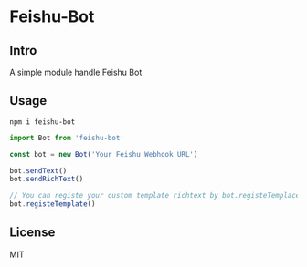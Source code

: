 # Feishu-Bot

## Intro

A simple module handle Feishu Bot

## Usage

```shell
npm i feishu-bot
```

```typescript
import Bot from 'feishu-bot'

const bot = new Bot('Your Feishu Webhook URL')

bot.sendText()
bot.sendRichText()

// You can registe your custom template richtext by bot.registeTemplace()
bot.registeTemplate()
```

## License

MIT
